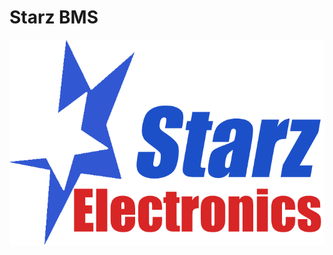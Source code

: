 # Starz BMS 

![Alt text](https://raw.githubusercontent.com/RAYEN311/Starz-Electonics-BMS-App/main/starz.png " Starz BMS ")


